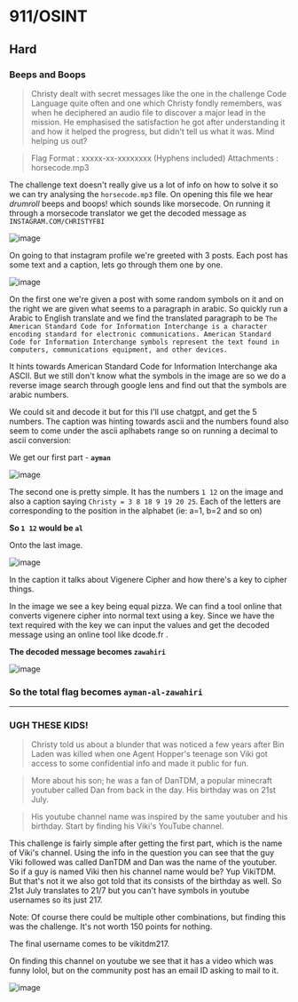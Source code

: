 # 911/OSINT

## Hard

### Beeps and Boops

> Christy dealt with secret messages like the one in the challenge Code Language quite often and one which Christy fondly remembers, was when he deciphered an audio file to discover a major lead in the mission.
> He emphasised the satisfaction he got after understanding it and how it helped the progress, but didn't tell us what it was. Mind helping us out?

> Flag Format : xxxxx-xx-xxxxxxxx (Hyphens included)
> Attachments : horsecode.mp3

The challenge text doesn't really give us a lot of info on how to solve it so we can try analysing the `horsecode.mp3` file. On opening this file we hear *drumroll* beeps and boops! which sounds like morsecode. On running it through a morsecode translator we get the decoded message as `INSTAGRAM.COM/CHRISTYFBI`

![image](https://github.com/user-attachments/assets/3212827e-ed5f-4247-b456-55b584205d3e)

On going to that instagram profile we're greeted with 3 posts. Each post has some text and a caption, lets go through them one by one.

![image](https://github.com/user-attachments/assets/87847283-2234-4f5c-ba84-ea9e737bbcd2)

On the first one we're given a post with some random symbols on it and on the right we are given what seems to a paragraph in arabic. So quickly run a Arabic to English translate and we find the translated paragraph to be `The American Standard Code for Information Interchange is a character encoding standard for electronic communications. American Standard Code for Information Interchange symbols represent the text found in computers, communications equipment, and other devices.`

It hints towards American Standard Code for Information Interchange aka ASCII. But we still don't know what the symbols in the image are so we do a reverse image search through google lens and find out that the symbols are arabic numbers.

We could sit and decode it but for this I'll use chatgpt, and get the 5 numbers. The caption was hinting towards ascii and the numbers found also seem to come under the ascii aplhabets range so on running a decimal to ascii conversion:

We get our first part - **`ayman`**

![image](https://github.com/user-attachments/assets/33cf964d-be30-4add-a219-4e839c8fc5ca)


The second one is pretty simple. It has the numbers `1 12` on the image and also a caption saying `Christy = 3 8 18 9 19 20 25`. Each of the letters are corresponding to the position in the alphabet (ie: a=1, b=2 and so on)

**So `1 12` would be `al`**

Onto the last image. 

![image](https://github.com/user-attachments/assets/e44a908a-02c8-4416-8394-ec550444ef97)

In the caption it talks about Vigenere Cipher and how there's a key to cipher things.

In the image we see a key being equal pizza. We can find a tool online that converts vigenere cipher into normal text using a key. Since we have the text required with the key we can input the values and get the decoded message using an online tool like dcode.fr .

**The decoded message becomes `zawahiri`**

![image](https://github.com/user-attachments/assets/90fbb94a-3f6f-4027-bddd-645a0f722caf)

### So the total flag becomes **`ayman-al-zawahiri`**

---


### UGH THESE KIDS!

> Christy told us about a blunder that was noticed a few years after Bin Laden was killed when one Agent Hopper's teenage son Viki got access to some confidential info and made it public for fun.

> More about his son; he was a fan of DanTDM, a popular minecraft youtuber called Dan from back in the day. His birthday was on 21st July.

> His youtube channel name was inspired by the same youtuber and his birthday. Start by finding his Viki's YouTube channel.

This challenge is fairly simple after getting the first part, which is the name of Viki's channel. Using the info in the question you can see that the guy Viki followed was called DanTDM and Dan was the name of the youtuber. So if a guy is named Viki then his channel name would be? Yup VikiTDM. But that's not it we also got told that its consists of the birthday as well. So 21st July translates to 21/7 but you can't have symbols in youtube usernames so its just 217.

Note: Of course there could be multiple other combinations, but finding this was the challenge. It's not worth 150 points for nothing.

The final username comes to be vikitdm217.

On finding this channel on youtube we see that it has a video which was funny lolol, but on the community post has an email ID asking to mail to it.

![image](https://github.com/user-attachments/assets/fcbfe63e-bba0-493b-82fe-2c4288916eed)
















